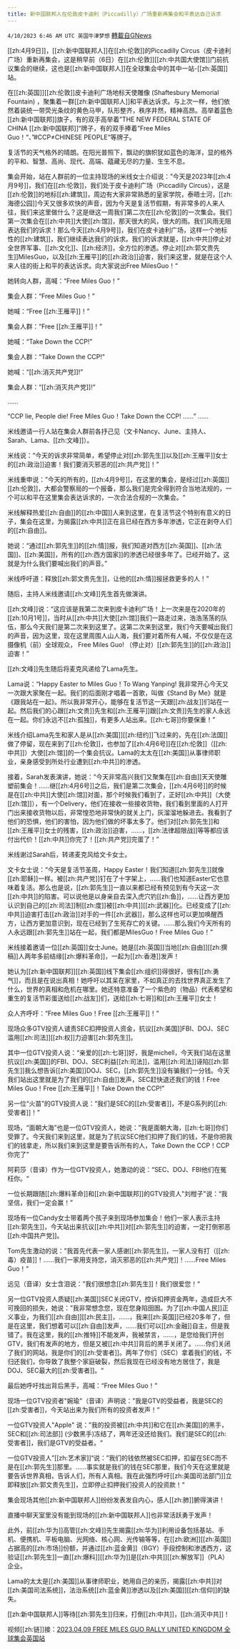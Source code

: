 ```yaml
---
title: 新中国联邦人在伦敦皮卡迪利（Piccadilly）广场重新再集会和平表达自己诉求
---
```

`4/10/2023 6:46 AM UTC 英国牛津梦想` [轉載自GNews](https://gnews.org/articles/1082435)

[[zh:4月9日]]，[[zh:新中国联邦人]]在[[zh:伦敦]]的Piccadilly Circus（皮卡迪利广场）重新再集会，这是稍早前（6日）在[[zh:伦敦]][[zh:中共国大使馆]]门前抗议集会的继续，这也是[[zh:新中国联邦人]]在全球集会中的其中一站-[[zh:英国]]站。

在[[zh:英国]][[zh:伦敦]]皮卡迪利广场地标天使雕像 (Shaftesbury Memorial Fountain) ，聚集着一群[[zh:新中国联邦人]]和平表达诉求。与上次一样，他们依然着装统一带荧光条纹的黄色马甲，队形整齐，秩序井然，精神高昂。高举着蓝色[[zh:新中国联邦]]旗子，有的双手高举着”THE NEW FEDERAL STATE OF CHINA [[zh:新中国联邦]]“牌子，有的双手捧着”Free Miles Guo！“、”#CCP≠CHINESE PEOPLE“等牌子。

复活节的天气格外的晴朗。在阳光普照下，飘动的旗帜犹如蓝色的海洋，显的格外的平和、智慧、高尚、现代、高端、蕴藏无尽的力量、生生不息。

集会开始，站在人群前的一位主持现场的米线女士介绍说：”今天是2023年[[zh:4月9号]]，我们在[[zh:伦敦]]，我们处于皮卡迪利广场（Piccadilly Circus），这是[[zh:伦敦]]的地标[[zh:建筑]]，周边有大家非常熟悉的皇家学院，泰晤士河，[[zh:海德公园]]今天又很多欢快的声音，因为今天是复活节假期，有非常多的人来人往，我们来这里做什么？这是继这一周我们第二次在[[zh:伦敦]]的一次集会。我们第一次集会在[[zh:中共]]大使[[zh:馆]]，那天很大的风，很大的雨。我们风雨无阻表达我们的诉求！那么今天[[zh:4月9号]]，我们在皮卡迪利广场，这样一个地标性的[[zh:建筑]]，我们继续表达我们的诉求。我们的诉求就是，[[zh:中共]]停止对全世界军事、[[zh:文化]]、[[zh:经济]]，全方位的渗透。停止对[[zh:郭文贵先生]]MilesGuo，以及[[zh:王雁平]]的[[zh:政治]]迫害，我们来这里，就是在这个人来人往的街上和平的表达诉求。向大家说出Free MilesGuo！“

她转向人群，高喊：“Free Miles Guo！”

集会人群：“Free Miles Guo！”

她喊：“Free [[zh:王雁平]]！”

集会人群：“Free [[zh:王雁平]]！”

她喊：“Take Down the CCP!”

集会人群：“Take Down the CCP!”

她喊：“[[zh:消灭共产党]]!”

集会人群：“[[zh:消灭共产党]]!”

……

“CCP lie, People die! Free Miles Guo！Take Down the CCP! ……”
……

米线邀请一行人站在集会人群前各抒己见（文卡Nancy、June、主持人、Sarah、Lama、[[zh:文峰]]）。

米线说：“今天的诉求非常简单，希望停止对[[zh:郭先生]]以及[[zh:王雁平]]女士的[[zh:政治]]迫害！我们要消灭邪恶的[[zh:共产党]]！”

米线重申说：”今天的所有的，[[zh:4月9号]]，在这里的集会，是经过[[zh:英国]][[zh:伦敦]]，大都会警察局的一个报备，那么我们是完全得到符合当地法规的，一个可以和平在这里集会表达诉求的，一次合法合规的一次集会。“

米线解释热爱[[zh:自由]]的[[zh:中国]]人来到这里，在复活节这个特别有意义的日子，集会在这里，为揭露[[zh:中共]]正在且已经在西方多年渗透，它正在剥夺人们的[[zh:自由]]。

她说：“通过[[zh:郭先生]]的[[zh:情]]报，我们知道对西方[[zh:英国]]、[[zh:法国]]、[[zh:美国]]，所有的[[zh:西方国家]]的渗透已经很多年了。已经开始了。这就是为什么我们要喊出我们的声音。”

米线呼吁道：释放[[zh:郭文贵先生]]，让他的[[zh:情]]报拯救更多的人！”

随后，主持人米线邀请[[zh:文峰]]先生首先做演讲。

[[zh:文峰]]说：“这应该是我第二次来到皮卡迪利广场！上一次来是在2020年的[[zh:10月1号]]，当时从[[zh:中共]]大使[[zh:馆]]我们一路走过来，浩浩荡荡的队伍，那么今天我们是第二次来到这里了。这第二次来到这里，我们今天要喊出我们的声音，因为这里，现在这里周围人山人海，我们要对着所有人喊，不仅仅是在这摄像机（前）全球观众， Free Miles Guo! （停止对）[[zh:郭先生]]的[[zh:政治]]迫害！”

[[zh:文峰]]先生随后将麦克风递给了Lama先生。

Lama说：“Happy Easter to Miles Guo！To Wang Yanping! 我非常开心今天又一次跟大家聚在一起。我们的后面刚才唱着一首歌，叫做《Stand By Me》就是《跟我站在一起》。所以我非常开心，能够在复活节这一天跟[[zh:战友]]们站在一起。然后我们的心跟[[zh:文贵]]先生和[[zh:王雁平]]跟[[zh:文贵]]先生的家人永远在一起。你们永远不[[zh:孤独]]，有更多人站出来。[[zh:七哥]]你要保重！”

米线介绍Lama先生和家人是从[[zh:美国]][[zh:纽约]]飞过来的，先在[[zh:法国]]做了停留，现在来到了[[zh:伦敦]]，也参加了[[zh:4月6号]]在[[zh:伦敦]]（[[zh:中共]]）大使[[zh:馆]]的一个集会抗议。Lama的太太在[[zh:美国]]从事律师职业，亲身感受到所处行业遭到[[zh:中共]]的渗透。

接着，Sarah发表演讲，她说：“今天非常高兴我们又聚集在[[zh:自由]]天天使雕塑前集会！……继[[zh:4月6号]]之后，我们是第二次集会，[[zh:4月6号]]的时候是在[[zh:中共]]大使[[zh:馆]]对面，那个时候我们看到了，正好[[zh:中共]]（大使[[zh:馆]]），有一个Delivery，他们在接收一些接收货物，我们看到里面的人打开门出来接收货物以后，非常惶恐地非常快的就关上门，灰溜溜地躲进去。我看到了他们的恐惧，他们的害怕，因为他们做的坏事太多了。他们对[[zh:郭先生]]和[[zh:王雁平]]女士的残害，[[zh:政治]]迫害，……，[[zh:法律超限战]]等等都应该付出代价！[[zh:中共]]你完了！[[zh:共产党]]完蛋了！”

米线谢过Sarah后，转递麦克风给文卡女士。

文卡女士说：“今天是复活节圣周，Happy Easter！我们知道[[zh:郭先生]]就像[[zh:耶稣]]一样。被[[zh:共产党]]钉在了十字架上，……我们也知道Easter它也意味着复活。那么也是说，[[zh:郭先生]]一直以来都已经有预见到有今天这一次[[zh:中共]]的陷害。可以说他是以身亲自去深入虎穴钓[[zh:鱼]]，……让西方更加认识到自己的[[zh:司法]]制[[zh:度]]被[[zh:中共]][[zh:武器]]化。已经变成了[[zh:中共]]迫害打击[[zh:政治]]对手的一件[[zh:武器]]，那么这样也可以更加唤醒西方，让西方更加意识到，现在已经到了生死存亡的关键。……那么我们今天所有的人永远跟[[zh:郭先生]]站在一起，我们都是MilesGuo！Free Miles Guo！”

米线接着邀请一位[[zh:英国]]女士June。她是[[zh:英国]]当地[[zh:自由]][[zh:撰稿]]人两年多前结缘[[zh:爆料革命]]，一起为[[zh:香港]]发声！

她认为[[zh:新中国联邦]][[zh:英国]]线下集会[[zh:组织]]得很好，很有[[zh:勇气]]，而且是在说出真相！她呼吁以其呆在家里，不如真正的去找世界真正发生了什么，世界的真相和危机在哪里。她还特意准备了一个紫色的（物品）代表希望和重生的复活节彩蛋送给[[zh:战友]]们，送给[[zh:七哥]]和[[zh:王雁平]]女士！

众人齐呼吁：“Free Miles Guo！Free [[zh:王雁平]]！”

现场众多GTV投资人谴责SEC扣押投资人资金，抗议[[zh:美国]]FBI、DOJ、SEC滥用[[zh:司法]][[zh:权]]力迫害[[zh:郭先生]]。

其中一位GTV投资人说：“亲爱的[[zh:七哥]]好，我是michell，今天我们站在这里抗议[[zh:美国]]的FBI、DOJ、SEC利益[[zh:司法]]，滥用[[zh:司法]]诬陷[[zh:郭先生]]我么想告诉[[zh:美国]]DOJ、SEC，[[zh:郭先生]]没有骗我们一分钱。今天我们站出这里就是为了我们的[[zh:自由]]发声，SEC赶快退还我们的钱！Free Miles Guo！Free [[zh:王雁平]]！Take Down the CCP!”

另一位“火苗”的GTV投资人说：“我们是SEC的[[zh:受害者]]，不是G系列的[[zh:受害者]]！”

现场，“面朝大海”也是一位GTV投资人，她说：”我是面朝大海，[[zh:七哥]]你们受罪了。今天我们来到这里，就是为了抗议SEC他们扣押了我们的钱，不是你把我们的钱拿走，所以我们来到这里是要告诉所有的人，Take Down the CCP！CCP你完了”

阿莉莎（音译）作为一位GTV投资人，她激动的说：“SEC、DOJ、FBI他们在冤枉你。“

一位长期跟随[[zh:爆料革命]]和[[zh:新中国联邦]]的GTV投资人"刘柑子"说：“我坚信，我们一定会赢！”

现场有一位Candy女士带着两个孩子来到现场参加集会！他们一家人表示主持[[zh:郭先生]]，今天站出来抗议[[zh:中共]]对[[zh:郭先生]]的迫害，一定打倒邪恶[[zh:中国共产党]]。

Tom先生激动的说：”我首先代表一家人感谢[[zh:郭先生]]，一家人没有打（[[zh:毒）疫苗]]！……我们一家用支持您，消灭邪恶的[[zh:共产党]]！……Free Miles Guo！“

远见（音译）女士含泪说：”我们很想念[[zh:郭先生]]！我们很爱您！“

另一位GTV投资人质疑[[zh:美国]]SEC关闭GTV，控诉扣押资金两年，造成巨大不可挽回的损失，她说：”我非常想念您，现在您身陷囹圄。为了[[zh:中国人民]]正义事业，为我们[[zh:自由]][[zh:民主]]，……，我来[[zh:英国]]已经20多年了，但是在这里，我们想着可以[[zh:自由]]发声，……我们可以[[zh:金融]]自主，但是我错了。我在这里，我的[[zh:推特]]不能发声，我被禁言，……，是您给我们开创GTV，我们有发声的地方，但是又被[[zh:中共]]背后的黑手关闭了。……你们关闭了我们的网站，我是你们的[[zh:受害者]]。两年了你们（SEC）拿着我们的钱，不归还我们，你导致了我整个家庭破裂，然后我现在已经没有地方居住了，我是DOJ、SEC最大的[[zh:受害者]]。“

最后她呼吁找出背后黑手，高喊：“Free Miles Guo！”

现场一位GTV投资者"婉瑜"（音译）声明说：”我是GTV的受益者，我是SEC的[[zh:受害者]]，今天站出来为我们所有的投资者发声！“

一位GTV投资人"Apple" 说：”我的投资被[[zh:中共]]和它在[[zh:美国]]的黑手，SEC和[[zh:司法部]] (少数黑手)冻结了，两年还没还给我们。我们是SEC的[[zh:受害者]]，我们是GTV的受益者。“

一位GTV投资人”[[zh:艺术家]]“说：”我们的钱依然被SEC扣押，扣留在SEC而不是在[[zh:郭先生]]那里。……事实就是我们的钱在SEC那里，我们今天在这里就是要告诉世界真相，告诉人们，所有人真相。我在此强烈呼吁[[zh:美国司法部门]]立即释放[[zh:郭文贵先生]]，立即停止扣押我们投资人的投资款！“

集会现场其他[[zh:新中国联邦人]]纷纷发表发自内心，感人[[zh:肺]]腑得演讲！

直播中聊天室里没有能到现场的[[zh:新中国联邦人]]也非常活跃勇于发声！

此外，前[[zh:华为]]高管[[zh:文峰]]先生揭露[[zh:华为]]利用设备包括基站、手机、便携机、平板电脑、光网络、核心网、光传输等等，在[[zh:欧洲]][[zh:英国]]占据高的[[zh:市场]]份额，并通过[[zh:蓝金黄]]（BGY）手段控制和渗透西方，这验证[[zh:郭先生]]一直[[zh:爆料]][[zh:华为]]是[[zh:中共]][[zh:解放军]]（PLA）企业。

Lama的太太是[[zh:美国]]从事律师职业，她用自己的亲历，揭露[[zh:中共]]对[[zh:美国司法系统]]，法治系统[[zh:蓝金黄]]渗透以及[[zh:美国]][[zh:信仰]]的缺失。

[[zh:新中国联邦人]]等待[[zh:郭先生]]归来，打倒[[zh:中共]]，[[zh:消灭中共]]！

视频[[zh:链]]接：[2023.04.09 FREE MILES GUO RALLY UNITED KINGDOM 全球集会英国站](https://gettr.com/streaming/p2dwim62ea9)
